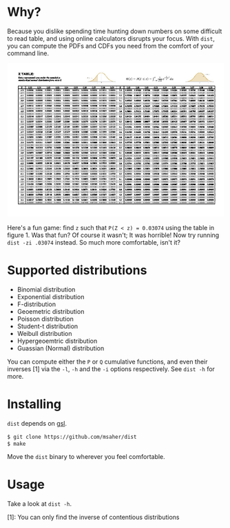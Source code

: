 # Why?

Because you dislike spending time hunting down numbers on some difficult
to read table, and using online calculators disrupts your focus. With
`dist`, you can compute the PDFs and CDFs you need from the comfort of
your command line.

![What form of torture is this?](img/z-table.jpeg)

Here's a fun game: find `z` such that `P(Z < z) = 0.03074` using the
table in figure 1. Was that fun? Of course it wasn't; It was horrible!
Now try running `dist -zi .03074` instead. So much more comfortable,
isn't it?

# Supported distributions

-    Binomial distribution
-    Exponential distribution
-    F-distribution
-    Geoemetric distribution
-    Poisson distribution
-    Student-t distribution
-    Weibull distribution
-    Hypergeoemtric distribution
-    Guassian (Normal) distribution

You can compute either the `P` or `Q` cumulative functions, and even
their inverses [1] via the  `-l`, `-h` and the `-i` options
respectively. See `dist -h` for more.

# Installing

`dist` depends on [gsl](https://www.gnu.org/software/gsl/).

```
$ git clone https://github.com/msaher/dist
$ make
```

Move the `dist` binary to wherever you feel comfortable.

# Usage

Take a look at `dist -h`.

[1]: You can only find the inverse of contentious distributions
